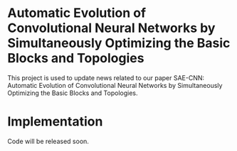# Automatic Evolution of Convolutional Neural Networks by Simultaneously Optimizing the Basic Blocks and Topologies
This project is used to update news related to our paper SAE-CNN: Automatic Evolution of Convolutional Neural Networks by Simultaneously Optimizing the Basic Blocks and Topologies.

# Implementation
Code will be released soon.
